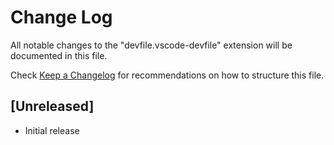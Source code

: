 # Change Log

All notable changes to the "devfile.vscode-devfile" extension will be documented in this file.

Check [Keep a Changelog](http://keepachangelog.com/) for recommendations on how to structure this file.

## [Unreleased]

- Initial release
